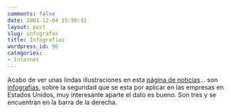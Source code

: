 ```yaml
---
comments: false
date: 2001-12-04 15:50:32
layout: post
slug: infografas
title: Infografías
wordpress_id: 96
categories:
- Internet
---
```


Acabo de ver unas lindas illustraciones en esta [página de noticias](http://www.latimes.com/technology/)… son [infografías](http://www.latimes.com/technology/), sobre la seguridad que se esta por aplicar en las empresas en Estados Unidos, muy interesante aparte el dato es bueno. Son tres y se encuentran en la barra de la derecha.




 

